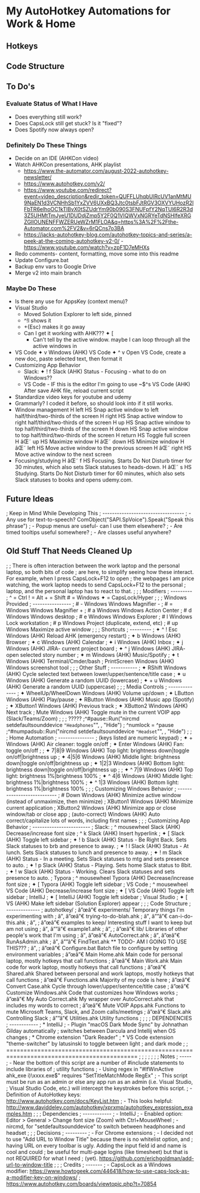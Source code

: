 # My AutoHotkey Automations for Work & Home


## Hotkeys



## Code Structure




## To Do's
### Evaluate Status of What I Have
- Does everything still work?
- Does CapsLock still get stuck? Is it "fixed"?
- Does Spotify now always open?
### Definitely Do These Things
- Decide on an IDE (AHKCon video)
- Watch AHKCon presentations, AHK playlist
    - https://www.the-automator.com/august-2022-autohotkey-newsletter/
    - https://www.autohotkey.com/v2/
    - https://www.youtube.com/redirect?event=video_description&redir_token=QUFFLUhqbUlRcUV1anMtMU9NaEN1d3VCNHhSb1YxZVV6UXxBQ3Jtc0tsbFJtRGV3OXVYUHozR2lFbTR6elhoOC1kTlBvX0tSZUdrYm90b090S3FNUFpfY2NqTUl6R2R3d3Z5UHMtTmJyeU1DUDdjZmp5Y2F0Q1VIQWVxNGRYeTdNSHlfeXRGZGlIOUNENFFWZERUeWZrM1FLOA&q=https%3A%2F%2Fthe-Automator.com%2FV2&v=6rQCns7o3BA
    - https://jacks-autohotkey-blog.com/autohotkey-topics-and-series/a-peek-at-the-coming-autohotkey-v2-0/
    -https://www.youtube.com/watch?v=zpF1D7eMHXs
- Redo comments- content, formatting, move some into this readme
- Update Configure.bat
- Backup env vars to Google Drive
- Merge v2 into main branch
### Maybe Do These
- Is there any use for AppsKey (context menu)?
- Visual Studio
    - Moved Solution Explorer to left side, pinned
    - ^!l shows it 
    - +{Esc} makes it go away
    - Can I get it working with AHK??? ✦ [
        - Can't tell by the active window. maybe I can loop through all the active windows in
- VS Code
    ✦ v    Windows (AHK)    VS Code
    ✦ ^ v  Open VS Code, create a new doc, paste selected text, then format it
- Customizing App Behavior
    - Slack:
       ✦ ! f               Slack (AHK)      Status - Focusing - what to do on Windows??
    - VS Code - IF this is the editor I'm going to use
       ~$^s                VS Code (AHK)    After save AHK file, reload current script
- Standardize video keys for youtube and udemy
- Grammarly? I coded it before, so should look into if it still works.
- Window management
    H left         HS       Snap active window to left half/third/two-thirds of the screen
    H right        HS       Snap active window to right half/third/two-thirds of the screen
    H up           HS       Snap active window to top half/third/two-thirds of the screen
    H down         HS       Snap active window to top half/third/two-thirds of the screen
    H return       HS       Toggle full screen
    H âŒ˜ up         HS       Maximize window
    H âŒ˜ down       HS       Minimize window
    H âŒ˜ left       HS       Move active window to the previous screen
    H âŒ˜ right      HS       Move active window to the next screen
- Focusing/studying
    H âŒ˜ f          HS       Focusing. Starts Do Not Disturb timer for 30 minutes, 
                              which also sets Slack statuses to heads-down.
    H âŒ˜ s          HS       Studying. Starts Do Not Disturb timer for 60 minutes,
                              which also sets Slack statuses to books and opens udemy.com.





## Future Ideas
; Keep in Mind While Developing This
; ----------------------------------
;   - Any use for text-to-speech? ComObject("SAPI.SpVoice").Speak("Speak this phrase")
;   - Popup menus are useful- can I use them elsewhere?
;   - Are timed tooltips useful somewhere?
;   - Are classes useful anywhere?





## Old Stuff That Needs Cleaned Up
;
; There is often interaction between the work laptop and the personal laptop, so both bits of code
; are here, to simplify seeing how these interact. For example, when I press CapsLock+F12 to open
; the webpages I am price watching, the work laptop needs to send CapsLock+F12 to the personal 
; laptop, and the personal laptop has to react to that.
;
;
; Modifiers
; ---------
; ^ = Ctrl     ! = Alt     + = Shift     # = Windows      ✦ = CapsLock/Hyper
;
;
; Windows Provided
; ----------------
; # -                   Windows          Windows Magnifier -
; # =                   Windows          Windows Magnifier +
; # a                   Windows          Windows Action Center
; # d                   Windows          Windows desktop
; # e                   Windows          Windows Explorer
; # l                   Windows          Lock workstation
; # p                   Windows          Project (duplicate, extend, etc)
; # up                  Windows          Maximize active window
;
;
; Shortcuts
; ---------
; ✦ ^ ! Esc             Windows (AHK)    Reload AHK (emergency restart)
; ✦ b                   Windows (AHK)    Browser
; ✦ c                   Windows (AHK)    Calendar
; ✦ i                   Windows (AHK)    Inbox
; ✦ j                   Windows (AHK)    JIRA- current project board
; ✦ ^ j                 Windows (AHK)    JIRA- open selected story number
; ✦ m                   Windows (AHK)    Music/Spotify
; ✦ t                   Windows (AHK)    Terminal/Cmder/bash
; PrintScreen           Windows (AHK)    Windows screenshot tool
;
;
; Other Stuff
; -----------
; ✦ RShift              Windows (AHK)    Cycle selected text between lower/upper/sentence/title case
; ✦ u                   Windows (AHK)    Generate a random UUID (lowercase)
; ✦ + u                 Windows (AHK)    Generate a random UUID (uppercase)
;
;
; Media Controls
; --------------
; ✦ WheelUp/WheelDown   Windows (AHK)    Volume up/down
; ✦ LButton             Windows (AHK)    Play/pause
; ✦ RButton             Windows (AHK)    Music app (Spotify)
; ✦ XButton1            Windows (AHK)    Previous track
; ✦ XButton2            Windows (AHK)    Next track
; Mute                  Windows (AHK)    Toggle mute in the current VOIP app (Slack/Teams/Zoom)
;
;
; ?????
;^#pause::Run("nircmd setdefaultsounddevice `"Headphones`"", , "Hide")      ; ^numlock = ^pause
;^#numpadsub::Run("nircmd setdefaultsounddevice `"Headset`"", , "Hide")
;
;
; Home Automation
; ---------------
; (keys listed are numeric keypad)
; ✦ +                   Windows (AHK)     Air cleaner: toggle on/off
; ✦ Enter               Windows (AHK)             Fan: toggle on/off
;
; ✦ 7|8|9               Windows (AHK)       Top light: brightness down|toggle on/off|brightness up
; ✦ 4|5|6               Windows (AHK)    Middle light: brightness down|toggle on/off|brightness up
; ✦ 1|2|3               Windows (AHK)    Bottom light: brightness down|toggle on/off|brightness up
;
; ✦ ^ 7|9               Windows (AHK)       Top light: brightness 1%|brightness 100%
; ✦ ^ 4|6               Windows (AHK)    Middle light: brightness 1%|brightness 100%
; ✦ ^ 1|3               Windows (AHK)    Bottom light: brightness 1%|brightness 100%
;
;
; Customizing Windows Behavior
; ---------------------------
; # Down                Windows (AHK)    Minimize active window (instead of unmaximize, then minimize)
; XButton1              Windows (AHK)    Minimize current application
; XButton2              Windows (AHK)    Minimize app or close window/tab or close app
; (auto-correct)        Windows (AHK)    Auto correct/capitalize lots of words, including first names
;
;
; Customizing App Behavior
; ------------------------
; Slack:
;   ^ mousewheel        Slack (AHK)      Decrease/increase font size
;   ^ k                 Slack (AHK)      Insert hyperlink
;   ✦ [                 Slack (AHK)      Toggle left sidebar
;   ✦ ! b               Slack (AHK)      Status - Be Right Back. Sets Slack statuses to brb and presence to away.
;   ✦ ! l               Slack (AHK)      Status - At lunch. Sets Slack statuses to lunch and presence to away.
;   ✦ ! m               Slack (AHK)      Status - In a meeting. Sets Slack statuses to mtg and sets presence to auto.
;   ✦ ! p               Slack (AHK)      Status - Playing. Sets home Slack status to 8bit.
;   ✦ ! w               Slack (AHK)      Status - Working. Clears Slack statuses and sets presence to auto.
; Typora
;   ^ mousewheel        Typora (AHK)     Decrease/increase font size
;   ✦ [                 Typora (AHK)     Toggle left sidebar
; VS Code
;   ^ mousewheel        VS Code (AHK)    Decrease/increase font size
;   ✦ [                 VS Code (AHK)    Toggle left sidebar
; IntelliJ
;   ✦ [                 IntelliJ (AHK)   Toggle left sidebar
; Visual Studio
;   ✦ [                 VS (AHK)         Make left sidebar (Solution Explorer) appear
;
;
; Code Structure
; --------------
; autohotkey/
; â”œâ”€ experiments/                Temporary things I'm experimenting with
; â”‚  â”œâ”€ trying-to-do-blah.ahk
; â”‚  â””â”€ can-i-do-this.ahk
; â”‚
; â”œâ”€ examples to keep/           Interesting stuff I want to keep but am not using
; â”‚  â””â”€ example1.ahk
; â”‚
; â”œâ”€ lib/                        Libraries of other people's work that I'm using
; â”‚  â”œâ”€ AutoCorrect.ahk
; â”‚  â”œâ”€ RunAsAdmin.ahk
; â”‚  â””â”€ FindText.ahk             ** TODO- AM I GOING TO USE THIS???
; â”‚
; â”œâ”€ Configure.bat               Batch file to configure by setting environment variables
; â”œâ”€ Main Home.ahk               Main code for personal laptop, mostly hotkeys that call functions
; â”œâ”€ Main Work.ahk               Main code for work laptop, mostly hotkeys that call functions
; â”œâ”€ Shared.ahk                  Shared between personal and work laptops, mostly hotkeys that call functions
; â”œâ”€ Functions.ahk               Majority of my code is here
; â”œâ”€ Convert Case.ahk            Cycle through lower/upper/sentence/title case
; â”œâ”€ Customize Windows.ahk       Code that customizes how Windows works
; â”œâ”€ My Auto Correct.ahk         My wrapper over AutoCorrect.ahk that includes my words to correct
; â”œâ”€ Mute VOIP Apps.ahk          Functions to mute Microsoft Teams, Slack, and Zoom calls/meetings
; â”œâ”€ Slack.ahk                   Controlling Slack
; â””â”€ Utilities.ahk               Utility functions
;
;
;
; DEPENDENCIES
; ------------
; * IntelliJ
;     - Plugin "macOS Dark Mode Sync" by Johnathan Gilday automatically 
;       switches between Darcula and Intellij when OS changes
; * Chrome extension "Dark Reader"
; * VS Code extension "theme-switcher" by latusinski to toggle between light
;  and dark mode
;
; ============================================================================================
;
;
;
;
;
;
; Notes
; -----
;   - Near the bottom of this script are a number of #include statements to include libraries of 
;     utility functions
;   - Using regex in "#IfWinActive ahk_exe i)\\xxxx\.exe$" requires "SetTitleMatchMode RegEx"
;   - This script must be run as an admin or else any app run as an admin (i.e. Visual Studio,
;     Visual Studio Code, etc.) will intercept the keystrokes before this script.
;   - Definition of AutoHotkey keys: http://www.autohotkey.com/docs/KeyList.htm
;   - This looks helpful: http://www.daviddeley.com/autohotkey/xprxmp/autohotkey_expression_examples.htm
;
;
; Dependencies
; ------------
;   - IntelliJ
;       - Enabled option: Editor > General > Change font size (Zoom) with Ctrl+MouseWheel
;   - nircmd, for "setdefaultsounddevice" to switch between headphones and headset
;
;
; Decisions
; ---------
;   - For Chrome extensions
;       - I decided not to use "Add URL to Window Title" because there is no whitelist option, and
;         having URL on every toolbar is ugly. Adding the input field id and name is cool and could
;         be useful for multi-page logins (like timesheet) but that is not REQUIRED for what I need 
;         (yet). https://github.com/erichgoldman/add-url-to-window-title
;
;
; Credits
; -------
;   - CapsLock as a Windows modifier: https://www.howtogeek.com/446418/how-to-use-caps-lock-as-a-modifier-key-on-windows/
;                                     https://www.autohotkey.com/boards/viewtopic.php?t=70854
